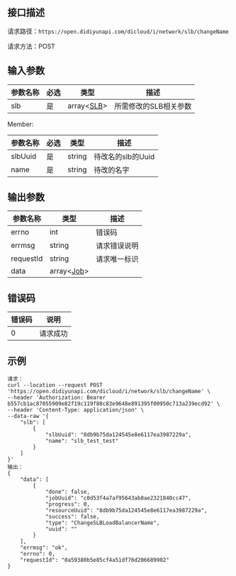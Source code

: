 ## 接口描述

请求路径：`https://open.didiyunapi.com/dicloud/i/network/slb/changeName`

请求方法：POST

## 输入参数

| 参数名称 | 必选 | 类型                | 描述                  |
| -------- | ---- | ------------------- | --------------------- |
| slb      | 是   | array<[SLB](#SLB)\> | 所需修改的SLB相关参数 |

<span id="Member"></span>
Member:

| 参数名称 | 必选 | 类型   | 描述              |
| -------- | ---- | ------ | ----------------- |
| slbUuid  | 是   | string | 待改名的slb的Uuid |
| name     | 是   | string | 待改的名字        |

## 输出参数

| 参数名称  | 类型                                                         | 描述         |
| --------- | ------------------------------------------------------------ | ------------ |
| errno     | int                                                          | 错误码       |
| errmsg    | string                                                       | 请求错误说明 |
| requestId | string                                                       | 请求唯一标识 |
| data      | array\<[Job](/static/docs-content/products/通用响应结构.md#Job)\> |              |

## 错误码

| 错误码 | 说明     |
| ------ | -------- |
| 0      | 请求成功 |

## 示例

```
请求：
curl --location --request POST 'https://open.didiyunapi.com/dicloud/i/network/slb/changeName' \
--header 'Authorization: Bearer b557cb1ac87055909e82f19c119f88c83e9648e891395f00950c713a239ecd92' \
--header 'Content-Type: application/json' \
--data-raw '{
    "slb": [
        {
            "slbUuid": "8db9b75da124545e8e6117ea3987229a",
            "name": "slb_test_test"
        }
    ]
}'
输出：
{
    "data": [
        {
            "done": false,
            "jobUuid": "c0d53f4a7af95643ab8ae2321840cc47",
            "progress": 0,
            "resourceUuid": "8db9b75da124545e8e6117ea3987229a",
            "success": false,
            "type": "ChangeSLBLoadBalancerName",
            "uuid": ""
        }
    ],
    "errmsg": "ok",
    "errno": 0,
    "requestId": "0a59380b5e85cf4a51df76d206689902"
}
```